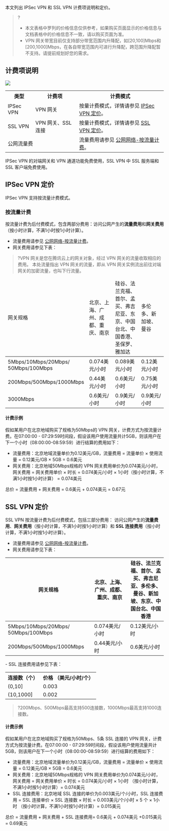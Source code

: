 本文列出 IPSec VPN 和 SSL VPN 计费项说明和定价。
>?
>- 本文表格中罗列的价格信息仅供参考，如果购买页面显示的价格信息与文档表格中的价格信息不一致，请以购买页面为准。
>- VPN 网关带宽目前仅支持部分带宽范围内升降配，如[20,100]Mbps和[200,1000]Mbps，在各自带宽范围内可进行升降配，跨范围升降配暂不支持。请提前规划好您的需求。
>

## 计费项说明
![](https://qcloudimg.tencent-cloud.cn/raw/5446aa22b46d4f04476d96aa93222129.jpg)
<table>
<tr>
<th>类型</th>
<th>计费项</th>
<th>计费模式</th>
</tr>
<tr>
<td>IPSec VPN </td>
<td>VPN 网关</td>
<td>按量计费模式，详情请参见 <a href="#IPSecdingjia">IPSec VPN 定价</a>。</td>
</tr>
<tr>
<td>SSL VPN </td>
<td>VPN 网关、SSL 连接 </td>
<td>按量计费模式，详情请参见 <a href="#dingjia">SSL VPN 定价</a>。</td>
</tr>
<tr>
<td colspan="2">公网流量费</td>
<td>流量费用请参见 <a href="https://www.tencentcloud.com/document/product/213/10578">公网网络-按流量计费</a>。</td>
</tr>
</table>
<dx-alert infotype="explain" title="">
IPSec VPN 的对端网关和 VPN 通道功能免费使用，SSL VPN 中 SSL 服务端和 SSL 客户端免费使用。
</dx-alert>


## IPSec VPN 定价[](id:IPSecdingjia)
IPSec VPN 支持按流量计费模式。

### 按流量计费
按流量计费为后付费模式，包含两部分费用：访问公网产生的**流量费用**和**网关费用**（按小时计算，不满1小时按1小时计算）。
- 流量费用请参见 [公网网络-按流量计费](https://www.tencentcloud.com/document/product/213/10578)。
- 网关费用请参见下表：
>?VPN 网关是您在腾讯云上的网关对象，经过 VPN 网关的流量收取相应的费用。
本处流量指出 VPN 网关的流量，即从 VPN 网关实例流出前往对端网关的加密流量，也叫下行流量。
<table>
<thead>
<tr>
<td width="12%">网关规格</td>
<td width="18%">北京、上海、广州、成都、重庆、南京</td>
<td width="18%">硅谷、法兰克福、首尔、孟买、弗吉尼亚、东京、中国台北、中国香港、圣保罗、雅加达</td>
<td width="18%">多伦多、新加坡、曼谷</td>
</tr>
</thead>
<tbody><tr >
	<td >5Mbps/10Mbps/20Mbps/</br>50Mbps/100Mbps</td>
<td>0.074美元/小时</td>
<td>0.089美元/小时 </td>
<td>0.12美元/小时</td>
</tr>
<tr>
<td>200Mbps/500Mbps/1000Mbps</td>
<td>0.44美元/小时 </td>
<td>0.6美元/小时</td>
<td>0.75美元/小时</td>
</tr>
<tr>
<td>3000Mbps</td>
<td>0.6美元/小时 </td>
<td>0.9美元/小时</td>
<td>0.9美元/小时</td>
</tr>
</tbody></table>

#### 计费示例
假如某用户在北京地域购买了规格为50Mbps的 VPN 网关，计费方式为按流量计费。在07:00:00 - 07:29:59时间段，假设该用户使用流量共计5GB，则该用户在下一个小时（08:00:00-08:59:59）进行结算的费用如下：
+ 流量费用：北京地域流量单价为0.12美元/GB，流量费用 = 流量单价 × 使用流量 = 0.12美元/GB × 5GB = 0.6美元
+ 网关费用：北京地域50Mbps规格的 VPN 网关费用单价为0.074美元/小时，网关费用 = 网关费用单价 × 时长 = 0.074美元/小时 × 1小时（按小时计算，不满1小时按1小时计算） = 0.074美元

总价 = 流量费用 + 网关费用 = 0.6美元 + 0.074美元 = 0.67元

## SSL VPN 定价[](id:dingjia)
SSL VPN 按流量计费为后付费模式，包括三部分费用： 访问公网产生的**流量费用**、**网关费用**（按小时计算，不满1小时按1小时计算）和 **SSL 连接费用**（按小时计算，不满1小时按1小时计算）。
- 流量费用请参见 [公网网络-按流量计费](https://www.tencentcloud.com/document/product/213/10578)。
- 网关费用请参见下表：
<table>
<thead>
<tr>
<th width="12%">网关规格</th>
<th width="18%">北京、上海、广州、成都、重庆、南京</th>
<th width="18%">硅谷、法兰克福、首尔、孟买、弗吉尼亚、多伦多、曼谷、新加坡、东京、中国台北、中国香港</th>
</tr>
</thead>
<tbody><tr >
	<td >5Mbps/10Mbps/20Mbps/</br>50Mbps/100Mbps</td>
<td>0.074美元/小时</td>
<td>0.12美元/小时</td>
</tr>
<tr >
	<td >200Mbps/500Mbps/1000Mbps</td>
<td>0.44美元/小时</td>
<td>0.6美元/小时</td>
</tr>
</tbody>
</table>
- SSL 连接费用请参见下表：
<table>
<tr>
<th>连接数（个） </th>
<th>价格 （美元/小时/个）</th>
</tr>
<tr>
<td>(0,10]</td>
<td>0.003</td>
</tr>
<tr>
<td> (10,1000]</td>
<td>0.002</td>
</tr>
</table>

>?200Mbps、500Mbps最高支持500连接数，1000Mbps最高支持1000连接数。
>

#### 计费示例
假如某用户在北京地域购买了规格为50Mbps、5条 SSL 连接的 VPN 网关，计费方式为按流量计费。在07:00:00 - 07:29:59时间段，假设该用户使用流量共计5GB，则该用户在下一个小时（08:00:00-08:59:59）进行结算的费用如下：
+ 流量费用：北京地域流量单价为0.12美元/GB，流量费用 = 流量单价 × 使用流量 = 0.12美元/GB × 5GB = 0.6美元
+ 网关费用：北京地域50Mbps规格的 VPN 网关费用单价为0.074美元/小时，网关费用 = 网关费用单价 × 时长 = 0.074美元/小时 × 1小时 （按小时计算，不满1小时按1小时计算）= 0.074美元
+ SSL 连接费用：北京地域 SSL 连接的单价为0.003美元/个/小时，SSL 连接费用 = SSL 连接单价 × SSL 连接数 × 时长 = 0.003美元/个/小时 × 5 个 × 1小时 （按小时计算，不满1小时按1小时计算）= 0.015美元

总价 = 流量费用 + 网关费用 + SSL 连接费用= 0.6美元 + 0.074美元 +0.015美元= 0.69美元

